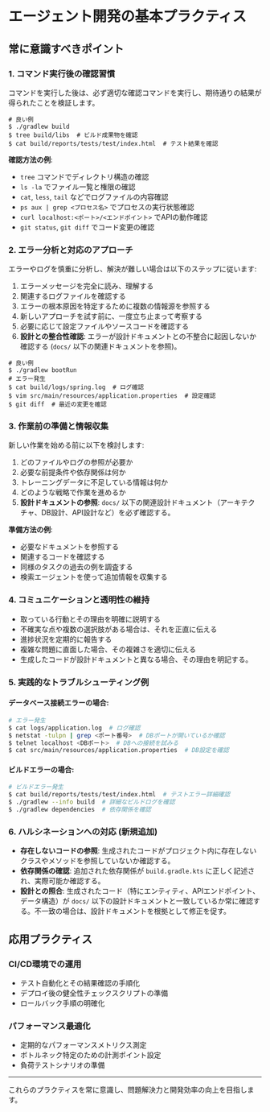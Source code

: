 # エージェント開発の基本プラクティス

## 常に意識すべきポイント

### 1. コマンド実行後の確認習慣

コマンドを実行した後は、必ず適切な確認コマンドを実行し、期待通りの結果が得られたことを検証します。

```
# 良い例
$ ./gradlew build
$ tree build/libs  # ビルド成果物を確認
$ cat build/reports/tests/test/index.html  # テスト結果を確認
```

**確認方法の例**:
- `tree` コマンドでディレクトリ構造の確認
- `ls -la` でファイル一覧と権限の確認
- `cat`, `less`, `tail` などでログファイルの内容確認
- `ps aux | grep <プロセス名>` でプロセスの実行状態確認
- `curl localhost:<ポート>/<エンドポイント>` でAPIの動作確認
- `git status`, `git diff` でコード変更の確認

### 2. エラー分析と対応のアプローチ

エラーやログを慎重に分析し、解決が難しい場合は以下のステップに従います:

1. エラーメッセージを完全に読み、理解する
2. 関連するログファイルを確認する
3. エラーの根本原因を特定するために複数の情報源を参照する
4. 新しいアプローチを試す前に、一度立ち止まって考察する
5. 必要に応じて設定ファイルやソースコードを確認する
6. **設計との整合性確認**: エラーが設計ドキュメントとの不整合に起因しないか確認する (`docs/` 以下の関連ドキュメントを参照)。

```
# 良い例
$ ./gradlew bootRun
# エラー発生
$ cat build/logs/spring.log  # ログ確認
$ vim src/main/resources/application.properties  # 設定確認
$ git diff  # 最近の変更を確認
```

### 3. 作業前の準備と情報収集

新しい作業を始める前に以下を検討します:

1. どのファイルやログの参照が必要か
2. 必要な前提条件や依存関係は何か
3. トレーニングデータに不足している情報は何か
4. どのような戦略で作業を進めるか
5. **設計ドキュメントの参照**: `docs/` 以下の関連設計ドキュメント（アーキテクチャ、DB設計、API設計など）を必ず確認する。

**準備方法の例**:
- 必要なドキュメントを参照する
- 関連するコードを確認する
- 同様のタスクの過去の例を調査する
- 検索エージェントを使って追加情報を収集する

### 4. コミュニケーションと透明性の維持

- 取っている行動とその理由を明確に説明する
- 不確実な点や複数の選択肢がある場合は、それを正直に伝える
- 進捗状況を定期的に報告する
- 複雑な問題に直面した場合、その複雑さを適切に伝える
- 生成したコードが設計ドキュメントと異なる場合、その理由を明記する。

### 5. 実践的なトラブルシューティング例

#### データベース接続エラーの場合:
```bash
# エラー発生
$ cat logs/application.log  # ログ確認
$ netstat -tulpn | grep <ポート番号>  # DBポートが開いているか確認
$ telnet localhost <DBポート>  # DBへの接続を試みる
$ cat src/main/resources/application.properties  # DB設定を確認
```

#### ビルドエラーの場合:
```bash
# ビルドエラー発生
$ cat build/reports/tests/test/index.html  # テストエラー詳細確認
$ ./gradlew --info build  # 詳細なビルドログを確認
$ ./gradlew dependencies  # 依存関係を確認
```

### 6. ハルシネーションへの対応 (新規追加)
- **存在しないコードの参照**: 生成されたコードがプロジェクト内に存在しないクラスやメソッドを参照していないか確認する。
- **依存関係の確認**: 追加された依存関係が `build.gradle.kts` に正しく記述され、実際可能か確認する。
- **設計との照合**: 生成されたコード（特にエンティティ、APIエンドポイント、データ構造）が `docs/` 以下の設計ドキュメントと一致しているか常に確認する。不一致の場合は、設計ドキュメントを根拠として修正を促す。

## 応用プラクティス

### CI/CD環境での運用
- テスト自動化とその結果確認の手順化
- デプロイ後の健全性チェックスクリプトの準備
- ロールバック手順の明確化

### パフォーマンス最適化
- 定期的なパフォーマンスメトリクス測定
- ボトルネック特定のための計測ポイント設定
- 負荷テストシナリオの準備

---

これらのプラクティスを常に意識し、問題解決力と開発効率の向上を目指します。

